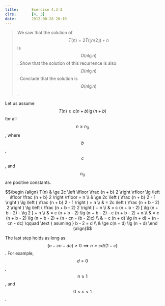 ```yaml
---
title:      Exercise 4.3-3
clrs:       [4, 3]
date:       2012-08-28 20:10
---
```


>We saw that the solution of $$T(n) = 2T(\lfloor n/2 \rfloor) + n$$ is $$O(n \lg n)$$. Show that the solution of this recurrence is also $$\Omega(n \lg n)$$. Conclude that the solution is $$\Theta(n \lg n)$$.

Let us assume $$T(n) \ge c (n + b) \lg (n + b)$$ for all $$n \ge n_0$$, where $$b$$, $$c$$, and $$n_0$$ are positive constants.

$$\begin {align}
T(n) & \ge 2c \left \lfloor \frac {n + b} 2 \right \rfloor \lg \left \lfloor \frac {n + b} 2 \right \rfloor + n \\
     & \ge 2c \left ( \frac {n + b} 2 - 1 \right ) \lg \left ( \frac {n + b} 2 - 1 \right ) + n \\
     & = 2c \left ( \frac {n + b - 2} 2 \right ) \lg \left ( \frac {n + b - 2} 2 \right ) + n \\
     & = c (n + b - 2) [ \lg (n + b - 2) - \lg 2 ] + n \\
     & = c (n + b - 2) \lg (n + b - 2) - c (n + b - 2) + n \\
     & = c (n + b - 2) \lg (n + b - 2) + (n - cn - (b - 2)c) \\
     & = c (n + d) \lg (n + d) + (n - cn - dc) \qquad \text { asuming } b - 2 = d \\
     & \ge c(n + d) \lg (n + d)
\end {align}$$

The last step holds as long as $$(n - cn - dc) \ge 0 \implies n \ge cd / (1 - c)$$.
For example, $$d = 0$$, $$n \ge 1$$, and $$0 < c < 1$$.